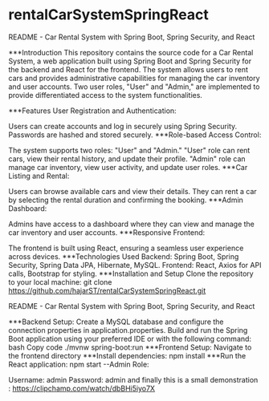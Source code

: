 # rentalCarSystemSpringReact
README - Car Rental System with Spring Boot, Spring Security, and React

***Introduction
  This repository contains the source code for a Car Rental System, a web application built using Spring Boot and Spring Security for the backend and React for the frontend. The system allows users to rent cars and provides administrative capabilities for managing the car inventory and user accounts. Two user roles, "User" and "Admin," are implemented to provide differentiated access to the system functionalities.

***Features
  User Registration and Authentication:

  Users can create accounts and log in securely using Spring Security.
  Passwords are hashed and stored securely.
***Role-based Access Control:

The system supports two roles: "User" and "Admin."
"User" role can rent cars, view their rental history, and update their profile.
"Admin" role can manage car inventory, view user activity, and update user roles.
***Car Listing and Rental:

Users can browse available cars and view their details.
They can rent a car by selecting the rental duration and confirming the booking.
***Admin Dashboard:

Admins have access to a dashboard where they can view and manage the car inventory and user accounts.
***Responsive Frontend:

The frontend is built using React, ensuring a seamless user experience across devices.
***Technologies Used
Backend: Spring Boot, Spring Security, Spring Data JPA, Hibernate, MySQL.
Frontend: React, Axios for API calls, Bootstrap for styling.
***Installation and Setup
Clone the repository to your local machine:
git clone https://github.com/hajarST/rentalCarSystemSpringReact.git

README - Car Rental System with Spring Boot, Spring Security, and React


***Backend Setup:
Create a MySQL database and configure the connection properties in application.properties.
Build and run the Spring Boot application using your preferred IDE or with the following command:
bash
Copy code
./mvnw spring-boot:run
***Frontend Setup:
Navigate to the frontend directory
***Install dependencies:
npm install
***Run the React application:
npm start
--Admin Role:

Username: admin
Password: admin
and finally this is a small demonstration :
https://clipchamp.com/watch/dbBHi5iyo7X
